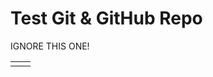 # Test Git & GitHub Repo

IGNORE THIS ONE!

<table width='100%'>
    <tr>
        <td>
            <img src="http://on.ahmda.ws/mtiU/c" alt="" />
        </td>
        <td>
            <img src="http://on.ahmda.ws/mtiU/c" alt="" />
        </td>
    </tr>
</table>

